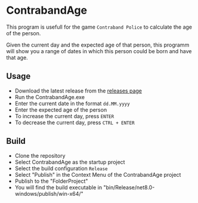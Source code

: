 # ContrabandAge

This program is usefull for the game `Contraband Police` to calculate the age of the person.

Given the current day and the expected age of that person, this programm will show you a range of dates in which this person could be born and have that age.

## Usage
- Download the latest release from the [releases page](https://github.com/scorixear/ContrabandAge/releases)
- Run the ContrabandAge.exe
- Enter the current date in the format `dd.MM.yyyy`
- Enter the expected age of the person
- To increase the current day, press `ENTER`
- To decrease the current day, press `CTRL + ENTER`

## Build
- Clone the repository
- Select ContrabandAge as the startup project
- Select the build configuration `Release`
- Select "Publish" in the Context Menu of the ContrabandAge project
- Publish to the "FolderProject"
- You will find the build executable in "bin/Release/net8.0-windows/publish/win-x64/"